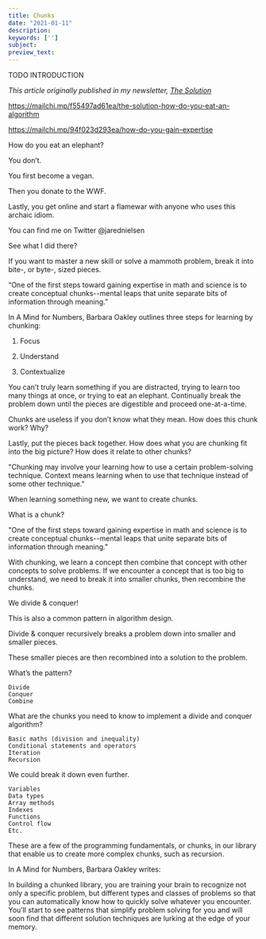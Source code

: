 ```yaml
---
title: Chunks
date: "2021-01-11"
description:  
keywords: ['']
subject:  
preview_text: 
---
```


TODO INTRODUCTION

_This article originally published in my newsletter, [The Solution](TODO)_

https://mailchi.mp/f55497ad61ea/the-solution-how-do-you-eat-an-algorithm

https://mailchi.mp/94f023d293ea/how-do-you-gain-expertise


How do you eat an elephant? 

You don’t. 

You first become a vegan.

Then you donate to the WWF. 

Lastly, you get online and start a flamewar with anyone who uses this archaic idiom.

You can find me on Twitter @jarednielsen

See what I did there? 

If you want to master a new skill or solve a mammoth problem, break it into bite-, or byte-, sized pieces. 

“One of the first steps toward gaining expertise in math and science is to create conceptual chunks--mental leaps that unite separate bits of information through meaning.”

In A Mind for Numbers, Barbara Oakley outlines three steps for learning by chunking:

1. Focus

2. Understand

3. Contextualize

You can’t truly learn something if you are distracted, trying to learn too many things at once, or trying to eat an elephant. Continually break the problem down until the pieces are digestible and proceed one-at-a-time.

Chunks are useless if you don’t know what they mean. How does this chunk work? Why?

Lastly, put the pieces back together. How does what you are chunking fit into the big picture? How does it relate to other chunks? 

"Chunking may involve your learning how to use a certain problem-solving technique. Context means learning when to use that technique instead of some other technique."


When learning something new, we want to create chunks.

What is a chunk? 

"One of the first steps toward gaining expertise in math and science is to create conceptual chunks--mental leaps that unite separate bits of information through meaning."

With chunking, we learn a concept then combine that concept with other concepts to solve problems. If we encounter a concept that is too big to understand, we need to break it into smaller chunks, then recombine the chunks. 

We divide & conquer! 

This is also a common pattern in algorithm design. 

Divide & conquer recursively breaks a problem down into smaller and smaller pieces. 

These smaller pieces are then recombined into a solution to the problem. 

What’s the pattern?

    Divide
    Conquer
    Combine

What are the chunks you need to know to implement a divide and conquer algorithm?

    Basic maths (division and inequality)
    Conditional statements and operators
    Iteration
    Recursion

We could break it down even further.

    Variables
    Data types
    Array methods
    Indexes
    Functions
    Control flow
    Etc.

These are a few of the programming fundamentals, or chunks, in our library that enable us to create more complex chunks, such as recursion. 

In A Mind for Numbers, Barbara Oakley writes:

In building a chunked library, you are training your brain to recognize not only a specific problem, but different types and classes of problems so that you can automatically know how to quickly solve whatever you encounter. You’ll start to see patterns that simplify problem solving for you and will soon find that different solution techniques are lurking at the edge of your memory. 